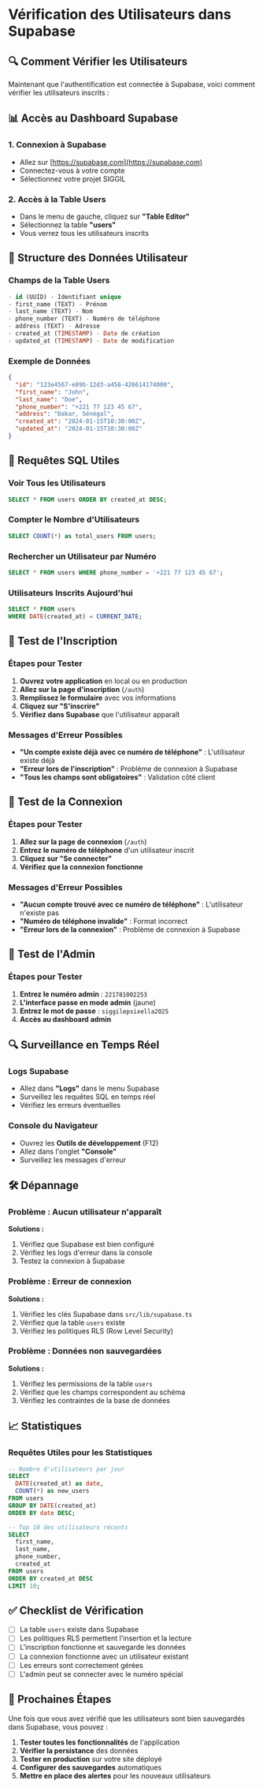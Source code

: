 # Vérification des Utilisateurs dans Supabase

## 🔍 Comment Vérifier les Utilisateurs

Maintenant que l'authentification est connectée à Supabase, voici comment vérifier les utilisateurs inscrits :

## 📊 Accès au Dashboard Supabase

### 1. Connexion à Supabase
- Allez sur [https://supabase.com](https://supabase.com)
- Connectez-vous à votre compte
- Sélectionnez votre projet SIGGIL

### 2. Accès à la Table Users
- Dans le menu de gauche, cliquez sur **"Table Editor"**
- Sélectionnez la table **"users"**
- Vous verrez tous les utilisateurs inscrits

## 👥 Structure des Données Utilisateur

### Champs de la Table Users
```sql
- id (UUID) - Identifiant unique
- first_name (TEXT) - Prénom
- last_name (TEXT) - Nom
- phone_number (TEXT) - Numéro de téléphone
- address (TEXT) - Adresse
- created_at (TIMESTAMP) - Date de création
- updated_at (TIMESTAMP) - Date de modification
```

### Exemple de Données
```json
{
  "id": "123e4567-e89b-12d3-a456-426614174000",
  "first_name": "John",
  "last_name": "Doe",
  "phone_number": "+221 77 123 45 67",
  "address": "Dakar, Sénégal",
  "created_at": "2024-01-15T10:30:00Z",
  "updated_at": "2024-01-15T10:30:00Z"
}
```

## 🔧 Requêtes SQL Utiles

### Voir Tous les Utilisateurs
```sql
SELECT * FROM users ORDER BY created_at DESC;
```

### Compter le Nombre d'Utilisateurs
```sql
SELECT COUNT(*) as total_users FROM users;
```

### Rechercher un Utilisateur par Numéro
```sql
SELECT * FROM users WHERE phone_number = '+221 77 123 45 67';
```

### Utilisateurs Inscrits Aujourd'hui
```sql
SELECT * FROM users 
WHERE DATE(created_at) = CURRENT_DATE;
```

## 🚀 Test de l'Inscription

### Étapes pour Tester
1. **Ouvrez votre application** en local ou en production
2. **Allez sur la page d'inscription** (`/auth`)
3. **Remplissez le formulaire** avec vos informations
4. **Cliquez sur "S'inscrire"**
5. **Vérifiez dans Supabase** que l'utilisateur apparaît

### Messages d'Erreur Possibles
- **"Un compte existe déjà avec ce numéro de téléphone"** : L'utilisateur existe déjà
- **"Erreur lors de l'inscription"** : Problème de connexion à Supabase
- **"Tous les champs sont obligatoires"** : Validation côté client

## 🔐 Test de la Connexion

### Étapes pour Tester
1. **Allez sur la page de connexion** (`/auth`)
2. **Entrez le numéro de téléphone** d'un utilisateur inscrit
3. **Cliquez sur "Se connecter"**
4. **Vérifiez que la connexion fonctionne**

### Messages d'Erreur Possibles
- **"Aucun compte trouvé avec ce numéro de téléphone"** : L'utilisateur n'existe pas
- **"Numéro de téléphone invalide"** : Format incorrect
- **"Erreur lors de la connexion"** : Problème de connexion à Supabase

## 📱 Test de l'Admin

### Étapes pour Tester
1. **Entrez le numéro admin** : `221781002253`
2. **L'interface passe en mode admin** (jaune)
3. **Entrez le mot de passe** : `siggilepsixella2025`
4. **Accès au dashboard admin**

## 🔍 Surveillance en Temps Réel

### Logs Supabase
- Allez dans **"Logs"** dans le menu Supabase
- Surveillez les requêtes SQL en temps réel
- Vérifiez les erreurs éventuelles

### Console du Navigateur
- Ouvrez les **Outils de développement** (F12)
- Allez dans l'onglet **"Console"**
- Surveillez les messages d'erreur

## 🛠️ Dépannage

### Problème : Aucun utilisateur n'apparaît
**Solutions :**
1. Vérifiez que Supabase est bien configuré
2. Vérifiez les logs d'erreur dans la console
3. Testez la connexion à Supabase

### Problème : Erreur de connexion
**Solutions :**
1. Vérifiez les clés Supabase dans `src/lib/supabase.ts`
2. Vérifiez que la table `users` existe
3. Vérifiez les politiques RLS (Row Level Security)

### Problème : Données non sauvegardées
**Solutions :**
1. Vérifiez les permissions de la table `users`
2. Vérifiez que les champs correspondent au schéma
3. Vérifiez les contraintes de la base de données

## 📈 Statistiques

### Requêtes Utiles pour les Statistiques
```sql
-- Nombre d'utilisateurs par jour
SELECT 
  DATE(created_at) as date,
  COUNT(*) as new_users
FROM users 
GROUP BY DATE(created_at)
ORDER BY date DESC;

-- Top 10 des utilisateurs récents
SELECT 
  first_name,
  last_name,
  phone_number,
  created_at
FROM users 
ORDER BY created_at DESC 
LIMIT 10;
```

## ✅ Checklist de Vérification

- [ ] La table `users` existe dans Supabase
- [ ] Les politiques RLS permettent l'insertion et la lecture
- [ ] L'inscription fonctionne et sauvegarde les données
- [ ] La connexion fonctionne avec un utilisateur existant
- [ ] Les erreurs sont correctement gérées
- [ ] L'admin peut se connecter avec le numéro spécial

## 🎯 Prochaines Étapes

Une fois que vous avez vérifié que les utilisateurs sont bien sauvegardés dans Supabase, vous pouvez :

1. **Tester toutes les fonctionnalités** de l'application
2. **Vérifier la persistance** des données
3. **Tester en production** sur votre site déployé
4. **Configurer des sauvegardes** automatiques
5. **Mettre en place des alertes** pour les nouveaux utilisateurs




